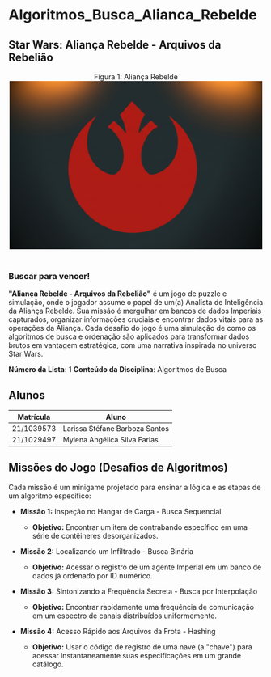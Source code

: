 # Algoritmos_Busca_Alianca_Rebelde
## Star Wars: Aliança Rebelde - Arquivos da Rebelião

<div align="center">
    Figura 1: Aliança Rebelde
    <br>
    <img src="https://raw.githubusercontent.com/EDAII/Algoritmos_Busca_Alianca_Rebelde/refs/heads/main/Imagens/alianca_simbolo.png" width="500">
    <br>
    <br>
</div>


### Buscar para vencer!

**"Aliança Rebelde - Arquivos da Rebelião"** é um jogo de puzzle e simulação, onde o jogador assume o papel de um(a) Analista de Inteligência da Aliança Rebelde. Sua missão é mergulhar em bancos de dados Imperiais capturados, organizar informações cruciais e encontrar dados vitais para as operações da Aliança. Cada desafio do jogo é uma simulação de como os algoritmos de busca e ordenação são aplicados para transformar dados brutos em vantagem estratégica, com uma narrativa inspirada no universo Star Wars.

**Número da Lista**: 1
**Conteúdo da Disciplina**: Algoritmos de Busca  <br>

## Alunos
|Matrícula | Aluno |
| -- | -- |
| 21/1039573 | Larissa Stéfane Barboza Santos |
| 21/1029497  | Mylena Angélica Silva Farias  |


## Missões do Jogo (Desafios de Algoritmos)

Cada missão é um minigame projetado para ensinar a lógica e as etapas de um algoritmo específico:

- **Missão 1:** Inspeção no Hangar de Carga - Busca Sequencial
  - **Objetivo:** Encontrar um item de contrabando específico em uma série de contêineres desorganizados.

- **Missão 2:** Localizando um Infiltrado - Busca Binária
  - **Objetivo:** Acessar o registro de um agente Imperial em um banco de dados já ordenado por ID numérico.

- **Missão 3:** Sintonizando a Frequência Secreta - Busca por Interpolação
  - **Objetivo:** Encontrar rapidamente uma frequência de comunicação em um espectro de canais distribuídos uniformemente.

- **Missão 4:** Acesso Rápido aos Arquivos da Frota - Hashing
  - **Objetivo:** Usar o código de registro de uma nave (a "chave") para acessar instantaneamente suas especificações em um grande catálogo.

